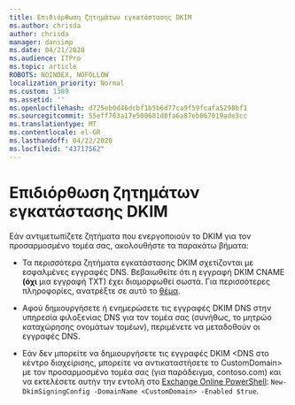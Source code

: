 ```yaml
---
title: Επιδιόρθωση ζητημάτων εγκατάστασης DKIM
ms.author: chrisda
author: chrisda
manager: dansimp
ms.date: 04/21/2020
ms.audience: ITPro
ms.topic: article
ROBOTS: NOINDEX, NOFOLLOW
localization_priority: Normal
ms.custom: 1389
ms.assetid: ''
ms.openlocfilehash: d725eb0d46dcbf1b5b6d77ca9f59fcafa5298bf1
ms.sourcegitcommit: 55eff703a17e500681d8fa6a87eb067019ade3cc
ms.translationtype: MT
ms.contentlocale: el-GR
ms.lasthandoff: 04/22/2020
ms.locfileid: "43717562"
---
```

# <a name="fix-dkim-setup-issues"></a>Επιδιόρθωση ζητημάτων εγκατάστασης DKIM

Εάν αντιμετωπίζετε ζητήματα που ενεργοποιούν το DKIM για τον προσαρμοσμένο τομέα σας, ακολουθήστε τα παρακάτω βήματα:

- Τα περισσότερα ζητήματα εγκατάστασης DKIM σχετίζονται με εσφαλμένες εγγραφές DNS. Βεβαιωθείτε ότι η εγγραφή DKIM CNAME **(όχι** μια εγγραφή TXT) έχει διαμορφωθεί σωστά. Για περισσότερες πληροφορίες, ανατρέξτε σε αυτό το [θέμα](https://docs.microsoft.com/office365/SecurityCompliance/use-dkim-to-validate-outbound-email#what-you-need-to-do-to-manually-set-up-dkim-in-office-365).

- Αφού δημιουργήσετε ή ενημερώσετε τις εγγραφές DKIM DNS στην υπηρεσία φιλοξενίας DNS για τον τομέα σας (συνήθως, το μητρώο καταχώρησης ονομάτων τομέων), περιμένετε να μεταδοθούν οι εγγραφές DNS.

- Εάν δεν μπορείτε να δημιουργήσετε τις εγγραφές DKIM \<DNS στο κέντρο διαχείρισης, μπορείτε να αντικαταστήσετε το CustomDomain\> με τον προσαρμοσμένο τομέα σας (για παράδειγμα, contoso.com) και να εκτελέσετε αυτήν την εντολή στο [Exchange Online PowerShell](https://docs.microsoft.com/powershell/exchange/exchange-online/connect-to-exchange-online-powershell/connect-to-exchange-online-powershell): `New-DkimSigningConfig -DomainName <CustomDomain> -Enabled $true`.
